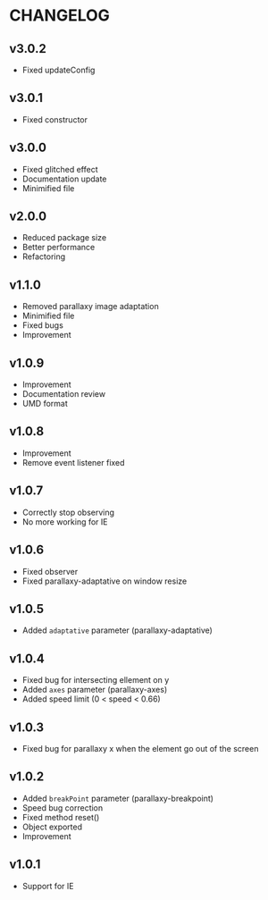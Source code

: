 # CHANGELOG

## v3.0.2

- Fixed updateConfig

## v3.0.1

- Fixed constructor

## v3.0.0

- Fixed glitched effect
- Documentation update
- Minimified file

## v2.0.0

- Reduced package size
- Better performance
- Refactoring

## v1.1.0

- Removed parallaxy image adaptation
- Minimified file
- Fixed bugs
- Improvement

## v1.0.9

- Improvement
- Documentation review
- UMD format

## v1.0.8

- Improvement
- Remove event listener fixed

## v1.0.7

- Correctly stop observing
- No more working for IE

## v1.0.6

- Fixed observer
- Fixed parallaxy-adaptative on window resize

## v1.0.5

- Added `adaptative` parameter (parallaxy-adaptative)

## v1.0.4

- Fixed bug for intersecting ellement on y
- Added `axes` parameter (parallaxy-axes)
- Added speed limit (0 < speed < 0.66)

## v1.0.3

- Fixed bug for parallaxy x when the element go out of the screen

## v1.0.2

- Added `breakPoint` parameter (parallaxy-breakpoint)
- Speed bug correction
- Fixed method reset()
- Object exported
- Improvement

## v1.0.1

- Support for IE
